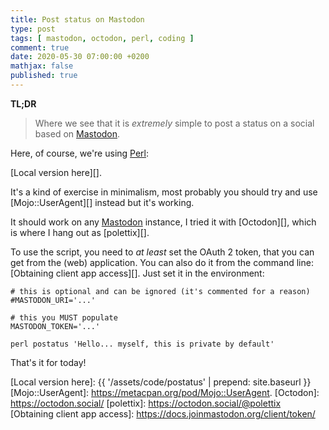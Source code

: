 ```yaml
---
title: Post status on Mastodon
type: post
tags: [ mastodon, octodon, perl, coding ]
comment: true
date: 2020-05-30 07:00:00 +0200
mathjax: false
published: true
---
```


**TL;DR**

> Where we see that it is *extremely* simple to post a status on a
> social based on [Mastodon][].

Here, of course, we're using [Perl][]:

<script src='https://gitlab.com/polettix/notechs/snippets/1980373.js'></script>

[Local version here][].

It's a kind of exercise in minimalism, most probably you should try and
use [Mojo::UserAgent][] instead but it's working.

It should work on any [Mastodon][] instance, I tried it with
[Octodon][], which is where I hang out as [polettix][].

To use the script, you need to *at least* set the OAuth 2 token, that
you can get from the (web) application. You can also do it from the
command line: [Obtaining client app access][]. Just set it in the
environment:

```shell
# this is optional and can be ignored (it's commented for a reason)
#MASTODON_URI='...'

# this you MUST populate
MASTODON_TOKEN='...'

perl postatus 'Hello... myself, this is private by default'
```

That's it for today!


[Mastodon]: https://mastodon.social/
[Perl]: https://www.perl.org/
[Local version here]: {{ '/assets/code/postatus' | prepend: site.baseurl }}
[Mojo::UserAgent]: https://metacpan.org/pod/Mojo::UserAgent.
[Octodon]: https://octodon.social/
[polettix]: https://octodon.social/@polettix
[Obtaining client app access]: https://docs.joinmastodon.org/client/token/
